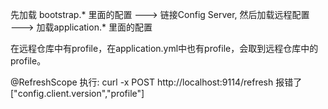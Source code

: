 
先加载 bootstrap.* 里面的配置  ---> 链接Config Server, 然后加载远程配置  
--->  加载application.* 里面的配置


在远程仓库中有profile，在application.yml中也有profile，会取到远程仓库中的profile。




@RefreshScope
执行: curl -x POST http://localhost:9114/refresh    报错了
["config.client.version","profile"]
